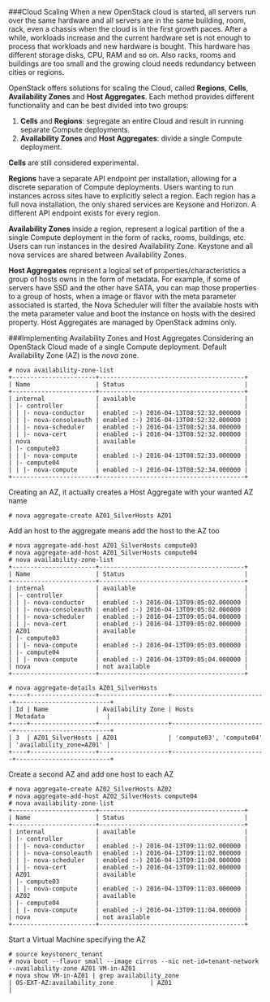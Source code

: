 ###Cloud Scaling
When a new OpenStack cloud is started, all servers run over the same hardware and all servers are in the same building, room, rack, even a chassis when the cloud is in the first growth paces. After a while, workloads increase and the current hardware set is not enough to process that workloads and new hardware is bought. This hardware has different storage disks, CPU, RAM and so on. Also racks, rooms and buildings are too small and the growing cloud needs redundancy between cities or regions.

OpenStack offers solutions for scaling the Cloud, called **Regions**, **Cells**, **Availability Zones** and **Host Aggregates**. Each method provides different functionality and can be best divided into two groups:

1. **Cells** and **Regions**: segregate an entire Cloud and result in running separate Compute deployments.
2. **Availability Zones** and **Host Aggregates**: divide a single Compute deployment.

**Cells** are still considered experimental.

**Regions** have a separate API endpoint per installation, allowing for a discrete separation of Compute deployments. Users wanting to run instances across sites have to explicitly select a region. Each region has a full nova installation, the only shared services are Keysone and Horizon. A different API endpoint exists for every region.

**Availability Zones** inside a region, represent a logical partition of the a single Compute deployment in the form of racks, rooms, buildings, etc. Users can run instances in the desired Availability Zone. Keystone and all nova services are shared between Availability Zones.

**Host Aggregates** represent a logical set of properties/characteristics a group of hosts owns in the form of metadata. For example, if some of servers have SSD and the other have SATA, you can map those properties to a group of hosts, when a image or flavor with the meta parameter associated is started, the Nova Scheduler will filter the available hosts with the meta parameter value and boot the instance on hosts with the desired property. Host Aggregates are managed by OpenStack admins only.


###Implementing Availability Zones and Host Aggregates
Considering an OpenStack Cloud made of a single Compute deployment. Default Availability Zone (AZ) is the _nova_ zone.
```
# nova availability-zone-list
+-----------------------+----------------------------------------+
| Name                  | Status                                 |
+-----------------------+----------------------------------------+
| internal              | available                              |
| |- controller         |                                        |
| | |- nova-conductor   | enabled :-) 2016-04-13T08:52:32.000000 |
| | |- nova-consoleauth | enabled :-) 2016-04-13T08:52:32.000000 |
| | |- nova-scheduler   | enabled :-) 2016-04-13T08:52:34.000000 |
| | |- nova-cert        | enabled :-) 2016-04-13T08:52:32.000000 |
| nova                  | available                              |
| |- compute03          |                                        |
| | |- nova-compute     | enabled :-) 2016-04-13T08:52:33.000000 |
| |- compute04          |                                        |
| | |- nova-compute     | enabled :-) 2016-04-13T08:52:34.000000 |
+-----------------------+----------------------------------------+
```

Creating an AZ, it actually creates a Host Aggregate with your wanted AZ name
```
# nova aggregate-create AZ01_SilverHosts AZ01
```
Add an host to the aggregate means add the host to the AZ too
```
# nova aggregate-add-host AZ01_SilverHosts compute03
# nova aggregate-add-host AZ01_SilverHosts compute04
# nova availability-zone-list
+-----------------------+----------------------------------------+
| Name                  | Status                                 |
+-----------------------+----------------------------------------+
| internal              | available                              |
| |- controller         |                                        |
| | |- nova-conductor   | enabled :-) 2016-04-13T09:05:02.000000 |
| | |- nova-consoleauth | enabled :-) 2016-04-13T09:05:02.000000 |
| | |- nova-scheduler   | enabled :-) 2016-04-13T09:05:04.000000 |
| | |- nova-cert        | enabled :-) 2016-04-13T09:05:02.000000 |
| AZ01                  | available                              |
| |- compute03          |                                        |
| | |- nova-compute     | enabled :-) 2016-04-13T09:05:03.000000 |
| |- compute04          |                                        |
| | |- nova-compute     | enabled :-) 2016-04-13T09:05:04.000000 |
| nova                  | not available                          |
+-----------------------+----------------------------------------+

# nova aggregate-details AZ01_SilverHosts
+----+------------------+-------------------+--------------------------+--------------------------+
| Id | Name             | Availability Zone | Hosts                    | Metadata                 |
+----+------------------+-------------------+--------------------------+--------------------------+
| 3  | AZ01_SilverHosts | AZ01              | 'compute03', 'compute04' | 'availability_zone=AZ01' |
+----+------------------+-------------------+--------------------------+--------------------------+
```

Create a second AZ and add one host to each AZ
```
# nova aggregate-create AZ02_SilverHosts AZ02
# nova aggregate-add-host AZ02_SilverHosts compute04
# nova availability-zone-list
+-----------------------+----------------------------------------+
| Name                  | Status                                 |
+-----------------------+----------------------------------------+
| internal              | available                              |
| |- controller         |                                        |
| | |- nova-conductor   | enabled :-) 2016-04-13T09:11:02.000000 |
| | |- nova-consoleauth | enabled :-) 2016-04-13T09:11:02.000000 |
| | |- nova-scheduler   | enabled :-) 2016-04-13T09:11:04.000000 |
| | |- nova-cert        | enabled :-) 2016-04-13T09:11:02.000000 |
| AZ01                  | available                              |
| |- compute03          |                                        |
| | |- nova-compute     | enabled :-) 2016-04-13T09:11:03.000000 |
| AZ02                  | available                              |
| |- compute04          |                                        |
| | |- nova-compute     | enabled :-) 2016-04-13T09:11:04.000000 |
| nova                  | not available                          |
+-----------------------+----------------------------------------+
```

Start a Virtual Machine specifying the AZ
```
# source keystonerc_tenant
# nova boot --flavor small --image cirros --nic net-id=tenant-network --availability-zone AZ01 VM-in-AZ01
# nova show VM-in-AZ01 | grep availability_zone
| OS-EXT-AZ:availability_zone          | AZ01                                                     |
```








